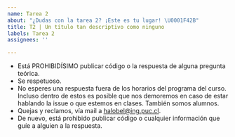 ```yaml
---
name: Tarea 2
about: "¿Dudas con la tarea 2? ¡Este es tu lugar! \U0001F42B"
title: T2 | Un título tan descriptivo como ninguno
labels: Tarea 2
assignees: ''

---
```


- Está PROHIBIDÍSIMO publicar código o la respuesta de alguna pregunta teórica.
- Se respetuoso.
- No esperes una respuesta fuera de los horarios del programa del curso. Incluso dentro de estos es posible que nos demoremos en caso de estar hablando la issue o que estemos en clases. También somos alumnos.
- Quejas y reclamos, vía mail a halobel@ing.puc.cl.
- De nuevo, está prohibido publicar código o cualquier información que guíe a alguien a la respuesta.
